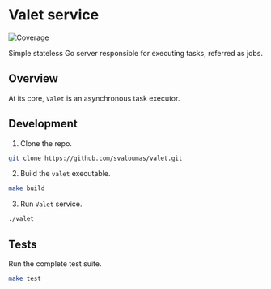 # Valet service
![Coverage](https://img.shields.io/badge/Coverage-96.2%25-brightgreen)

Simple stateless Go server responsible for executing tasks, referred as jobs.

## Overview

At its core, `Valet` is an asynchronous task executor.

## Development

1. Clone the repo.

```bash
git clone https://github.com/svaloumas/valet.git
```

2. Build the `valet` executable.

```bash
make build
```

3. Run `Valet` service.

```bash
./valet
```

## Tests

Run the complete test suite.

```bash
make test
```